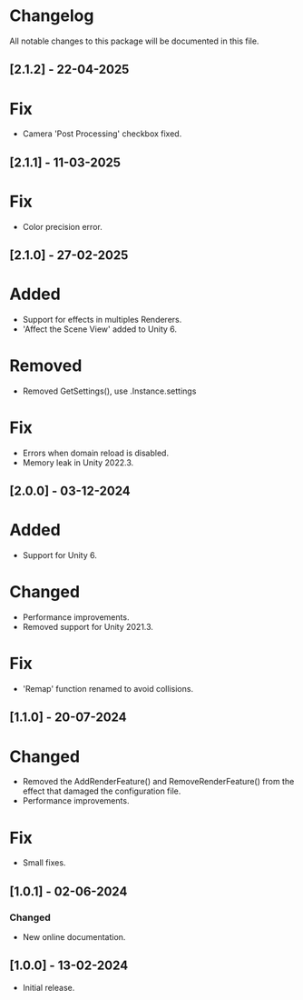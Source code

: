 # Changelog
All notable changes to this package will be documented in this file.

## [2.1.2] - 22-04-2025

# Fix
- Camera 'Post Processing' checkbox fixed.

## [2.1.1] - 11-03-2025

# Fix
- Color precision error.

## [2.1.0] - 27-02-2025

# Added
- Support for effects in multiples Renderers.
- 'Affect the Scene View' added to Unity 6.

# Removed
- Removed GetSettings(), use .Instance.settings

# Fix
- Errors when domain reload is disabled.
- Memory leak in Unity 2022.3.

## [2.0.0] - 03-12-2024

# Added
- Support for Unity 6.

# Changed
- Performance improvements.
- Removed support for Unity 2021.3.

# Fix
- 'Remap' function renamed to avoid collisions.

## [1.1.0] - 20-07-2024

# Changed
- Removed the AddRenderFeature() and RemoveRenderFeature() from the effect that damaged the configuration file.
- Performance improvements.

# Fix
- Small fixes.

## [1.0.1] - 02-06-2024

### Changed
- New online documentation.

## [1.0.0] - 13-02-2024

- Initial release.